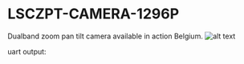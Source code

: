 # LSCZPT-CAMERA-1296P
Dualband zoom pan tilt camera available in action Belgium.
![alt text](https://raw.githubusercontent.com/jlodew0/LSCZPT-CAMERA-1296P/refs/heads/main/3007325_8712879163671-111_01_20241219145120.avif?raw=true)

uart output:

